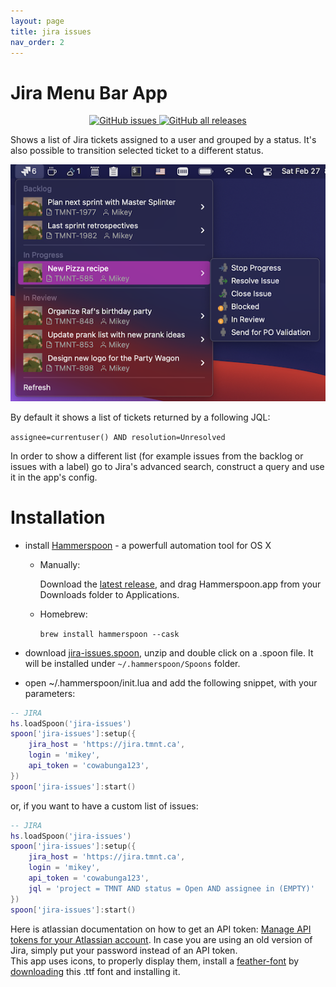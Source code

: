 ```yaml
---
layout: page
title: jira issues
nav_order: 2
---
```

# Jira Menu Bar App

<p align="center">
   <a href="https://github.com/fork-my-spoons/jira-issues.spoon/issues">
    <img alt="GitHub issues" src="https://img.shields.io/github/issues/fork-my-spoons/jira-issues.spoon">
  </a>
  <a href="https://github.com/fork-my-spoons/jira-issues.spoon/releases">
    <img alt="GitHub all releases" src="https://img.shields.io/github/downloads/fork-my-spoons/jira-issues.spoon/total">
  </a>
</p>

Shows a list of Jira tickets assigned to a user and grouped by a status. It's also possible to transition selected ticket to a different status.

<p align="center">
  <img src="https://github.com/fork-my-spoons/jira-issues.spoon/raw/main/screenshots/jira.png"/>
</p>

By default it shows a list of tickets returned by a following JQL: 

```assignee=currentuser() AND resolution=Unresolved```

In order to show a different list (for example issues from the backlog or issues with a label) go to Jira's advanced search, construct a query and use it in the app's config.

# Installation

 - install [Hammerspoon](http://www.hammerspoon.org/) - a powerfull automation tool for OS X
   - Manually:

      Download the [latest release](https://github.com/Hammerspoon/hammerspoon/releases/latest), and drag Hammerspoon.app from your Downloads folder to Applications.
   - Homebrew:

      ```brew install hammerspoon --cask```

 - download [jira-issues.spoon](https://github.com/fork-my-spoons/jira-issues.spoon/releases/latest/download/jira-issues.spoon.zip), unzip and double click on a .spoon file. It will be installed under `~/.hammerspoon/Spoons` folder.
 
 - open ~/.hammerspoon/init.lua and add the following snippet, with your parameters:
 
```lua
-- JIRA
hs.loadSpoon('jira-issues')
spoon['jira-issues']:setup({
    jira_host = 'https://jira.tmnt.ca',
    login = 'mikey',
    api_token = 'cowabunga123',   
})
spoon['jira-issues']:start()
```

or, if you want to have a custom list of issues:

```lua
-- JIRA
hs.loadSpoon('jira-issues')
spoon['jira-issues']:setup({
    jira_host = 'https://jira.tmnt.ca',
    login = 'mikey',
    api_token = 'cowabunga123',
    jql = 'project = TMNT AND status = Open AND assignee in (EMPTY)'
})
spoon['jira-issues']:start()
```

Here is atlassian documentation on how to get an API token: [Manage API tokens for your Atlassian account](https://support.atlassian.com/atlassian-account/docs/manage-api-tokens-for-your-atlassian-account/). In case you are using an old version of Jira, simply put your password instead of an API token.  
This app uses icons, to properly display them, install a [feather-font](https://github.com/AT-UI/feather-font) by [downloading](https://github.com/AT-UI/feather-font/raw/master/src/fonts/feather.ttf) this .ttf font and installing it.
